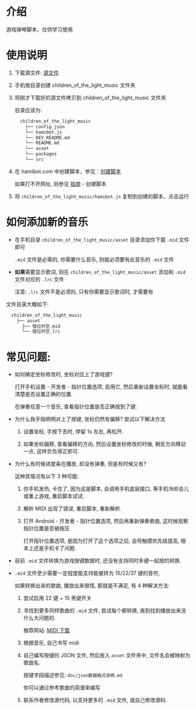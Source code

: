 # 介绍

游戏弹琴脚本，仅供学习使用

# 使用说明

1.  下载源文件: [源文件](https://gitee.com/yomua/technology-changes-life/tree/master/packages/autojs/children_of_the_light_music)

2.  手机根目录创建 children_of_the_light_music 文件夹

3.  将刚才下载好的源文件拷贝到 children_of_the_light_music 文件夹

    目录应该为:

    ```bash
      children_of_the_light_music
        ├── config.json
        └── hamibot.js
        └── DEV_README.md
        └── README.md
        └── asset
        └── packages
        └── src
    ```

4.  在 hamibot.com 中创建脚本，参见：[创建脚本](https://docs.hamibot.com/guide/tutorial-create-script)

    如果打不开网址, 则参见 [指南](https://docs.hamibot.com/guide/install-hamibot) - 创建脚本

5.  将 `children_of_the_light_music/hamibot.js` 复制到创建的脚本，点击运行

# 如何添加新的音乐

- 在手机目录 `children_of_the_light_music/asset` 目录添加你下载 `.mid` 文件即可

  `.mid` 文件是必需的, 你需要什么音乐, 则就必须要有此音乐的 `.mid` 文件

- **如果**需要显示歌词, 则在 `children_of_the_light_music/asset` 添加和 `.mid` 文件对应的 `.lrc` 文件

  注意: `.lrc` 文件不是必须的, 只有你需要显示歌词时, 才需要有

文件目录大概如下:

```bash
  children_of_the_light_music
    ├── asset
      ├── 错位时空.mid
      └── 错位时空.lrc
```

# 常见问题:

- 如何确定坐标修改时, 坐标对应上了游戏键?

  打开手机设置 - 开发者 - 指针位置选项, 启用它, 然后重新设置坐标时, 就能看清楚是否设置正确的位置.

  在弹奏任意一个音乐, 查看指针位置是否正确按到了键.

- 为什么我手指明明对上了按键, 坐标仍然有偏移? 尝试以下解决方法

  1. 设置坐标, 手按下去时, 停留 1s 左右, 再松开.

  2. 如果坐标偏移, 查看偏移的方向, 然后设置坐标修改的时候, 朝反方向移动一点, 这样负负得正即可.

- 为什么有时候进度条在播放, 却没有弹奏, 但是有时候又有?

  这种其情况有以下 3 种可能:

  1. 你手机发热, 卡住了, 因为这是脚本, 会调用手机底层接口, 等手机冷却会儿或重上游戏, 重启脚本试试.

  2. 解析 MIDI 出现了错误, 重启脚本, 重新解析.

  3. 打开 Android - 开发者 - 指针位置选项, 然后再重新弹奏歌曲, 这时候观察指针位置是否被按压

     打开指针位置选项, 是因为打开了这个选项之后, 会将触摸优先级提高, 根本上还是手机卡了问题.

- 目前 `.mid` 文件转换为游戏按键数据时, 还没有支持同时多键一起按的转换.

- `.mid` 文件至少需要一定程度能支持能被转为 15/22/37 键的音符,

  如果转换出来的歌曲, 播放出来很怪, 那就是不满足, 有 4 种解决方法:

  1. 尝试启用 22 键 + 15 黑键开关

  2. 寻找到更多同样歌曲的 `.mid` 文件, 尝试每个都转换, 直到找到播放出来没什么大问题的.

     推荐网站: [MIDI 下载](https://www.midishow.com/)

  3. 根据音乐, 自己书写 midi

  4. 自己编写按键的 JSON 文件, 然后放入 `asset` 文件夹中, 文件名会被映射为歌曲名.

     按键字段描述参见: `doc/json数据格式说明.md`

     你可以通过参考歌曲的简谱来编写

  5. 联系作者修改源代码, 以支持更多的 `.mid` 文件, 或自己修改源码.
